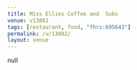 ```yaml
---
title: Miss Ellies Coffee and  Subs
venue: v13882
tags: [restaurant, food, "fhrs:695643"]
permalink: /v/13882/
layout: venue
---
```

null